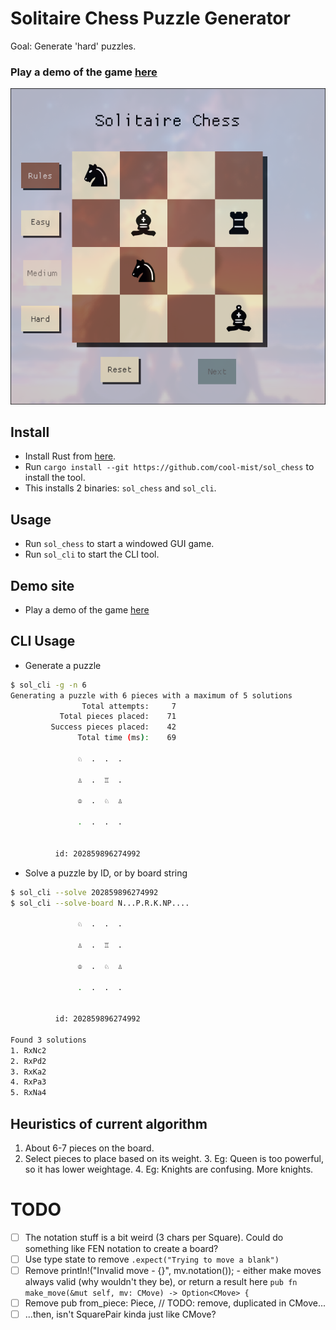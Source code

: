 # Solitaire Chess Puzzle Generator

Goal: Generate 'hard' puzzles.

### Play a demo of the game [here](https://games.neophyte.me/sol_chess/)

![img](./img/sol_chess.png)

## Install

- Install Rust from [here](https://www.rust-lang.org/tools/install).
- Run `cargo install --git https://github.com/cool-mist/sol_chess` to install the tool.
- This installs 2 binaries: `sol_chess` and `sol_cli`.

## Usage

- Run `sol_chess` to start a windowed GUI game.
- Run `sol_cli` to start the CLI tool.

## Demo site

- Play a demo of the game [here](https://games.neophyte.me/sol_chess/)

## CLI Usage

- Generate a puzzle

```bash
$ sol_cli -g -n 6
Generating a puzzle with 6 pieces with a maximum of 5 solutions
                Total attempts:     7
           Total pieces placed:    71
         Success pieces placed:    42
               Total time (ms):    69

               ♘  .  .  .

               ♙  .  ♖  .

               ♔  .  ♘  ♙

               .  .  .  .


          id: 202859896274992
```

- Solve a puzzle by ID, or by board string

```bash
$ sol_cli --solve 202859896274992
$ sol_cli --solve-board N...P.R.K.NP....

               ♘  .  .  .

               ♙  .  ♖  .

               ♔  .  ♘  ♙

               .  .  .  .


          id: 202859896274992

Found 3 solutions
1. RxNc2
2. RxPd2
3. RxKa2
4. RxPa3
5. RxNa4

```

## Heuristics of current algorithm

1. About 6-7 pieces on the board.
2. Select pieces to place based on its weight.
    3. Eg: Queen is too powerful, so it has lower weightage.
    4. Eg: Knights are confusing. More knights.


# TODO

- [ ] The notation stuff is a bit weird (3 chars per Square). Could do something like FEN notation to create a board?
- [ ] Use type state to remove `.expect("Trying to move a blank")`
- [ ] Remove println!("Invalid move - {}", mv.notation()); - either make moves always valid (why wouldn't they be), or return a result here `pub fn make_move(&mut self, mv: CMove) -> Option<CMove> {`
- [ ] Remove pub from_piece: Piece, // TODO: remove, duplicated in CMove...
- [ ] ...then, isn't SquarePair kinda just like CMove?

